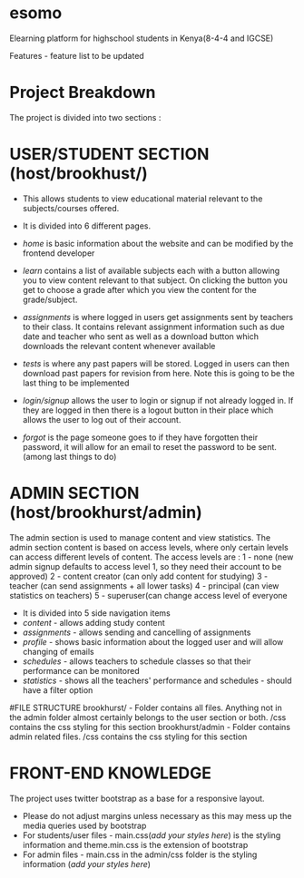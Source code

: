 # esomo
Elearning platform for highschool students in Kenya(8-4-4 and IGCSE)

Features - feature list to be updated

# Project Breakdown

The project is divided into two sections : 
# USER/STUDENT SECTION (host/brookhust/)
- This allows students to view educational material relevant to the subjects/courses offered.
- It is divided into 6 different pages.
- *home* is basic information about the website and can be modified by the frontend developer

- *learn* contains a  list of available subjects each with a button allowing you to view content relevant to that subject. On clicking the button you get to choose a grade after which you view the content for the grade/subject.

- *assignments* is where logged in users get assignments sent by teachers to their class. It contains relevant assignment information such as due date and teacher who sent as well as a download button which downloads the relevant content whenever available

- *tests* is where any past papers will be stored. Logged in users can then download past papers for revision from here. Note this is going to be the last thing to be implemented

- *login/signup* allows the user to login or signup if not already logged in. If they are logged in then there is a logout button in their place which allows the user to log out of their account.

- *forgot* is the page someone goes to if they have forgotten their password, it will allow for an email to reset the password to be sent. (among last things to do)

# ADMIN SECTION (host/brookhurst/admin)
The admin section is used to manage content and view statistics. 
The admin section content is based on access levels, where only certain levels can access different levels of content.
The access levels are : 
  1 - none (new admin signup defaults to access level 1, so they need their account to be approved)
  2 - content creator (can only add content for studying)
  3 - teacher (can send assignments + all lower tasks)
  4 - principal (can view statistics on teachers)
  5 - superuser(can change access level of everyone
  
- It is divided into 5 side navigation items
- *content* - allows adding study content
- *assignments* - allows sending and cancelling of assignments
- *profile* - shows basic information about the logged user and will allow changing of emails
- *schedules* - allows teachers to schedule classes so that their performance can be monitored
- *statistics* - shows all the teachers' performance and schedules - should have a filter option

#FILE STRUCTURE
brookhurst/ - Folder contains all files. Anything not in the admin folder almost certainly belongs to the user section or both.  /css contains the css styling for this section
brookhurst/admin - Folder contains admin related files. /css contains the css styling for this section

# FRONT-END KNOWLEDGE
The project uses twitter bootstrap as a base for a responsive layout. 
- Please do not adjust margins unless necessary as this may mess up the media queries used by bootstrap
- For students/user files - main.css(*add your styles here*) is the styling  information and theme.min.css is the extension of bootstrap
- For admin files - main.css in the admin/css folder is the styling information (*add your styles here*)

